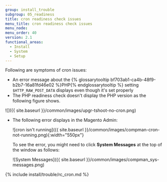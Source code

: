```yaml
---
group: install_trouble
subgroup: 05_readiness
title: cron readiness check issues
menu_title: cron readiness check issues
menu_node:
menu_order: 40
version: 2.1
functional_areas:
  - Install
  - System
  - Setup
---
```


Following are symptoms of cron issues:

*	An error message about the {% glossarytooltip bf703ab1-ca4b-48f9-b2b7-16a81fd46e02 %}PHP{% endglossarytooltip %} setting `$HTTP_RAW_POST_DATA` displays even though it's set properly
*	The PHP readiness check doesn't display the PHP version as the following figure shows.

  ![]({{ site.baseurl }}/common/images/upgr-tshoot-no-cron.png)

*	The following error displays in the Magento Admin:

	![cron isn't running]({{ site.baseurl }}/common/images/compman-cron-not-running.png){:width="550px"}

	To see the error, you might need to click **System Messages** at the top of the window as follows:

	![System Messages]({{ site.baseurl }}/common/images/compman_sys-messages.png)

{% include install/trouble/rc_cron.md %}
